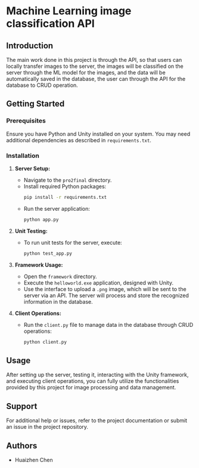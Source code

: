 # Machine Learning image classification API

## Introduction
The main work done in this project is through the API, so that users can locally transfer images to the server, the images will be classified on the server through the ML model for the images, and the data will be automatically saved in the database, the user can through the API for the database to CRUD operation.

## Getting Started

### Prerequisites
Ensure you have Python and Unity installed on your system. You may need additional dependencies as described in `requirements.txt`.

### Installation

1. **Server Setup:**
   - Navigate to the `pro2final` directory.
   - Install required Python packages:
     ```bash
     pip install -r requirements.txt
     ```
   - Run the server application:
     ```bash
     python app.py
     ```

2. **Unit Testing:**
   - To run unit tests for the server, execute:
     ```bash
     python test_app.py
     ```

3. **Framework Usage:**
   - Open the `framework` directory.
   - Execute the `helloworld.exe` application, designed with Unity.
   - Use the interface to upload a `.png` image, which will be sent to the server via an API. The server will process and store the recognized information in the database.

4. **Client Operations:**
   - Run the `client.py` file to manage data in the database through CRUD operations:
     ```bash
     python client.py
     ```

## Usage
After setting up the server, testing it, interacting with the Unity framework, and executing client operations, you can fully utilize the functionalities provided by this project for image processing and data management.

## Support
For additional help or issues, refer to the project documentation or submit an issue in the project repository.


## Authors
- Huaizhen Chen


